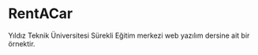 RentACar
========
Yıldız Teknik Üniversitesi Sürekli Eğitim merkezi web yazılım dersine ait bir örnektir.

